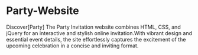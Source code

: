 # Party-Website
Discover[Party] The Party Invitation website combines HTML, CSS, and jQuery for an interactive and stylish online invitation.With vibrant design and essential event details, the site effortlessly captures the excitement of the upcoming celebration in a concise and inviting format. 
